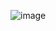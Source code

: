 ![image](https://github.com/Mustafahosnymohamed/FIH/assets/90388102/b4da6cf6-dfbe-4fe3-aba8-12dd01f787b3)

